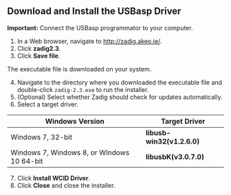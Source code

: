 ## Download and Install the USBasp Driver

**Important:** Connect the USBasp programmator to your computer.

1. In a Web browser, navigate to http://zadig.akeo.ie/.
2. Click **zadig2.3**.
3. Click **Save file**.

The executable file is downloaded on your system.

4. Navigate to the directory where you downloaded the executable file and double-click `zadig-2.3.exe` to run the installer.
5. (Optional) Select whether Zadig should check for updates automatically.
6. Select a target driver.

| Windows Version | Target Driver |
|--------|--------|
|Windows 7, 32-bit |**libusb-win32(v1.2.6.0)**|
|Windows 7, Windows 8, or WIndows 10 64-bit |**libusbK(v3.0.7.0)**|

7. Click **Install WCID Driver**.
8. Click **Close** and close the installer.
